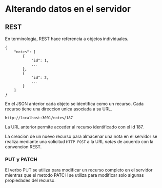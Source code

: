 # Alterando datos en el servidor

## REST

En terminologia, REST hace referencia a objetos individuales.

    {
        "notes": [
            {
                "id": 1,
                ...
            },
            {
                "id": 2,
                ...
            }
        ]
    }

En el JSON anterior cada objeto se identifica como un recurso. Cada recurso tiene una direccion unica asociada a su URL.

    http://localhost:3001/notes/187

La URL anterior permite acceder al recurso identificado con el id 187.

La creacion de un nuevo recurso para almacenar una nota en el servidor se realiza mediante una solicitud `HTTP POST` a la URL *notes* de acuerdo con la convencion REST.

### PUT y PATCH

El verbo PUT se utiliza para modificar un recurso completo en el servidor mientras que el metodo PATCH se utiliza para modificar solo algunas propiedades del recurso.
